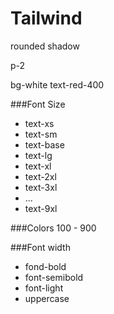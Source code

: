 # Tailwind



rounded
shadow

p-2

bg-white
text-red-400


###Font Size
- text-xs
- text-sm
- text-base
- text-lg	
- text-xl
- text-2xl
- text-3xl	
- ...
- text-9xl

###Colors
100 - 900

###Font width
- fond-bold
- font-semibold
- font-light
- uppercase